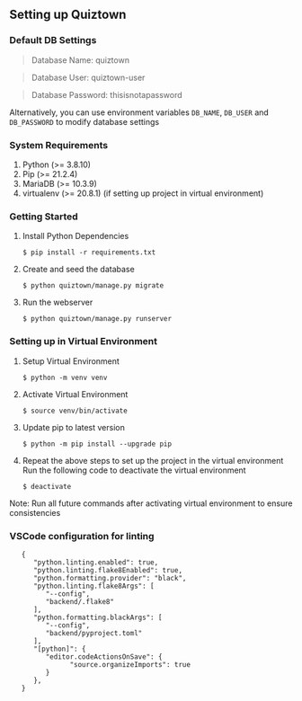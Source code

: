 ## Setting up Quiztown

### Default DB Settings

> Database Name: quiztown

> Database User: quiztown-user

> Database Password: thisisnotapassword

Alternatively, you can use environment variables `DB_NAME`, `DB_USER` and `DB_PASSWORD` to modify database settings

### System Requirements

1. Python (>= 3.8.10)
1. Pip (>= 21.2.4)
1. MariaDB (>= 10.3.9)
1. virtualenv (>= 20.8.1) (if setting up project in virtual environment)

### Getting Started

 1. Install Python Dependencies

    ```
    $ pip install -r requirements.txt
    ```

 2. Create and seed the database
    ```
    $ python quiztown/manage.py migrate
    ```

 3. Run the webserver
    ```
    $ python quiztown/manage.py runserver
    ```

### Setting up in Virtual Environment

 1. Setup Virtual Environment
    ```
    $ python -m venv venv
    ```

 2. Activate Virtual Environment
    ```
    $ source venv/bin/activate
    ```

 3. Update pip to latest version
    ```
    $ python -m pip install --upgrade pip
    ```

 4. Repeat the above steps to set up the project in the virtual environment
    Run the following code to deactivate the virtual environment
    ```
    $ deactivate
    ```

 Note: Run all future commands after activating virtual environment to ensure consistencies

### VSCode configuration for linting

```
   {
      "python.linting.enabled": true,
      "python.linting.flake8Enabled": true,
      "python.formatting.provider": "black",
      "python.linting.flake8Args": [
         "--config",
         "backend/.flake8"
      ],
      "python.formatting.blackArgs": [
         "--config",
         "backend/pyproject.toml"
      ],
      "[python]": {
         "editor.codeActionsOnSave": {
               "source.organizeImports": true
         }
      },
   }
```
